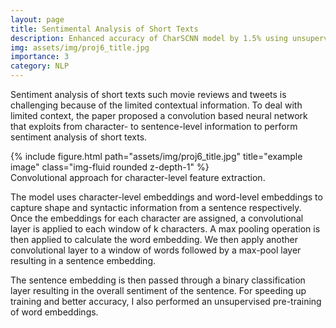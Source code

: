 ```yaml
---
layout: page
title: Sentimental Analysis of Short Texts
description: Enhanced accuracy of CharSCNN model by 1.5% using unsupervised pre-training.
img: assets/img/proj6_title.jpg
importance: 3
category: NLP
---
```


Sentiment analysis of short texts such movie reviews and tweets is challenging because of the limited contextual information. To deal with limited context, the paper proposed a convolution based neural network that exploits from character- to sentence-level information to perform sentiment analysis of short texts. 

<div class="row">
    <div class="col-sm mt-3 mt-md-0">
        {% include figure.html path="assets/img/proj6_title.jpg" title="example image" class="img-fluid rounded z-depth-1" %}
    </div>
</div>
<div class="caption">
    Convolutional approach for character-level feature extraction.
</div>

The model uses character-level embeddings and word-level embeddings to capture shape and syntactic information from a sentence respectively. Once the embeddings for each character are assigned, a convolutional layer is applied to each window of k characters. A max pooling operation is then applied to calculate the word embedding. We then apply another convolutional layer to a window of words followed by a max-pool layer resulting in a sentence embedding.

The sentence embedding is then passed through a binary classification layer resulting in the overall sentiment of the sentence. 
For speeding up training and better accuracy, I also performed an unsupervised pre-training of word embeddings.
